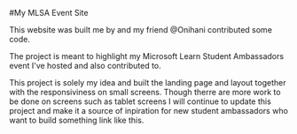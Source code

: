#My MLSA Event Site

This website was built me by and my friend @Onihani contributed some code.

The project is meant to highlight my Microsoft Learn Student Ambassadors event I've hosted and also contributed to.

This project is solely my idea and built the landing page and layout together with the responsiviness on small screens. 
Though therre are more work to be done on screens such as tablet screens I will continue to update this project and make it a source of inpiration for new student ambassadors who want to build something link like this.


